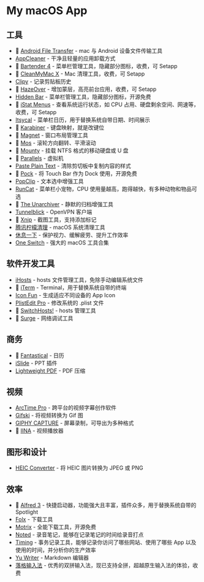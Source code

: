 # My macOS App

## 工具
- 💖 [Android File Transfer](https://www.android.com/filetransfer/) - mac 与 Android 设备文件传输工具
- [AppCleaner](https://freemacsoft.net/appcleaner/) - 干净且轻量的应用卸载方式
- 💖 [Bartender 4](https://www.macbartender.com/) - 菜单栏管理工具，隐藏部分图标，收费，可 Setapp
- 💖 [CleanMyMac X](https://cleanmymac.com/zh) - Mac 清理工具，收费，可 Setapp
- [Clipy](https://github.com/Clipy/Clipy) - 记录剪贴板历史
- 💖 [HazeOver](https://hazeover.com/) - 增加蒙层，高亮前台应用，收费，可 Setapp
- [Hidden Bar](https://github.com/dwarvesf/hidden) - 菜单栏管理工具，隐藏部分图标，开源免费
- 💖 [iStat Menus](https://bjango.com/mac/istatmenus/) - 查看系统运行状态，如 CPU 占用、硬盘剩余空间、网速等，收费，可 Setapp
- [Itsycal](https://www.mowglii.com/itsycal/) - 菜单栏日历，用于替换系统自带日期、时间展示
- 💖 [Karabiner](https://pqrs.org/osx/karabiner/) - 键盘映射，就是改键位
- 💖 [Magnet](http://magnet.crowdcafe.com/) - 窗口布局管理工具
- 💖 [Mos](https://mos.caldis.me/) - 滚轮方向翻转、平滑滚动
- 💖 [Mounty](http://enjoygineering.com/mounty/) - 挂载 NTFS 格式的移动硬盘或 U 盘
- 💖 [Parallels](https://www.parallels.cn/) - 虚拟机
- [Paste Plain Text](https://itunes.apple.com/cn/app/id1407015686) - 清除剪切板中复制内容的样式
- 💖 [Pock](https://github.com/pigigaldi/Pock) - 将 Touch Bar 作为 Dock 使用，开源免费
- [PopClip](https://pilotmoon.com/popclip/) - 文本选中增强工具
- [RunCat](https://itunes.apple.com/cn/app/id1429033973) - 菜单栏小宠物，CPU 使用量越高，跑得越快，有多种动物和物品可选
- 💖 [The Unarchiver](https://theunarchiver.com/) - 静默的归档增强工具
- [Tunnelblick](https://tunnelblick.net/) - OpenVPN 客户端
- 💖 [Xnip](https://itunes.apple.com/cn/app/id1221250572) - 截图工具，支持添加标记
- [腾讯柠檬清理](https://mac.gj.qq.com/) - macOS 系统清理工具
- [休息一下](https://itunes.apple.com/cn/app/id1457158844) - 保护视力、缓解疲劳、提升工作效率
- [One Switch](https://fireball.studio/oneswitch/) - 强大的 macOS 工具合集

## 软件开发工具
- [iHosts](https://github.com/toolinbox/iHosts) - hosts 文件管理工具，免除手动编辑系统文件
- 💖 [iTerm](https://www.iterm2.com/) - Terminal，用于替换系统自带的终端
- [Icon Fun](https://itunes.apple.com/cn/app/id1202847196) - 生成适应不同设备的 App Icon
- [PlistEdit Pro](https://www.fatcatsoftware.com/plisteditpro/) - 修改系统的 .plist 文件
- 💖 [SwitchHosts!](https://oldj.github.io/SwitchHosts/) - hosts 管理工具
- 💖 [Surge](https://nssurge.com/) - 网络调试工具

## 商务
- 💖 [Fantastical](https://flexibits.com/fantastical) - 日历
- [iSlide](https://www.islide.cc/) - PPT 插件	
- [Lightweight PDF](https://itunes.apple.com/cn/app/id1450640351) - PDF 压缩

## 视频
- [ArcTime Pro](http://arctime.cn/) - 跨平台的视频字幕创作软件
- [Gifski](https://gif.ski/) - 将视频转换为 Gif 图
- [GIPHY CAPTURE](https://giphy.com/apps/giphycapture) - 屏幕录制，可导出为多种格式
- 💖 [IINA](https://lhc70000.github.io/iina/) - 视频播放器

## 图形和设计
- [HEIC Converter](https://sindresorhus.com/heic-converter) - 将 HEIC 图片转换为 JPEG 或 PNG

## 效率
- 💖 [Alfred 3](https://www.alfredapp.com/) - 快捷启动器，功能强大且丰富，插件众多，用于替换系统自带的 Spotlight
- [Folx](https://mac.eltima.com/download-manager.html) - 下载工具
- [Motrix](https://motrix.app/) - 全能下载工具，开源免费
- [Noted](https://itunes.apple.com/cn/app/id1446580517) - 录音笔记，能够在记录笔记的时间给录音打点
- [Timing](https://timingapp.com/) - 事务记录工具，能够记录你访问了哪些网站、使用了哪些 App 以及使用的时间，并分析你的生产效率
- [Yu Writer](https://ivarptr.github.io/yu-writer.site/) - Markdown 编辑器
- [落格输入法](https://im.logcg.com/loginputmac2) - 优秀的双拼输入法，现已支持全拼，超越原生输入法的体验，收费
